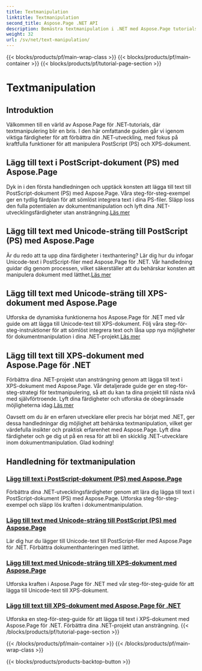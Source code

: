 ```yaml
---
title: Textmanipulation
linktitle: Textmanipulation
second_title: Aspose.Page .NET API
description: Bemästra textmanipulation i .NET med Aspose.Page tutorials. Lär dig att lägga till Unicode-text till PostScript- och XPS-dokument. Öka dina färdigheter i dokumenthantering.
weight: 32
url: /sv/net/text-manipulation/
---
```


{{< blocks/products/pf/main-wrap-class >}}
{{< blocks/products/pf/main-container >}}
{{< blocks/products/pf/tutorial-page-section >}}

# Textmanipulation



## Introduktion

Välkommen till en värld av Aspose.Page för .NET-tutorials, där textmanipulering blir en bris. I den här omfattande guiden går vi igenom viktiga färdigheter för att förbättra din .NET-utveckling, med fokus på kraftfulla funktioner för att manipulera PostScript (PS) och XPS-dokument.

## Lägg till text i PostScript-dokument (PS) med Aspose.Page

 Dyk in i den första handledningen och upptäck konsten att lägga till text till PostScript-dokument (PS) med Aspose.Page. Våra steg-för-steg-exempel ger en tydlig färdplan för att sömlöst integrera text i dina PS-filer. Släpp loss den fulla potentialen av dokumentmanipulation och lyft dina .NET-utvecklingsfärdigheter utan ansträngning.[Läs mer](./add-text-to-postscript-ps-document/)

## Lägg till text med Unicode-sträng till PostScript (PS) med Aspose.Page

Är du redo att ta upp dina färdigheter i texthantering? Lär dig hur du infogar Unicode-text i PostScript-filer med Aspose.Page för .NET. Vår handledning guidar dig genom processen, vilket säkerställer att du behärskar konsten att manipulera dokument med lätthet.[Läs mer](./add-text-with-unicode-string-to-postscript-ps/)

## Lägg till text med Unicode-sträng till XPS-dokument med Aspose.Page

 Utforska de dynamiska funktionerna hos Aspose.Page för .NET med vår guide om att lägga till Unicode-text till XPS-dokument. Följ våra steg-för-steg-instruktioner för att sömlöst integrera text och låsa upp nya möjligheter för dokumentmanipulation i dina .NET-projekt.[Läs mer](./add-text-with-unicode-string-to-xps-document/)

## Lägg till text till XPS-dokument med Aspose.Page för .NET

 Förbättra dina .NET-projekt utan ansträngning genom att lägga till text i XPS-dokument med Aspose.Page. Vår detaljerade guide ger en steg-för-steg-strategi för textmanipulering, så att du kan ta dina projekt till nästa nivå med självförtroende. Lyft dina färdigheter och utforska de obegränsade möjligheterna idag.[Läs mer](./add-text-to-xps-document/)

Oavsett om du är en erfaren utvecklare eller precis har börjat med .NET, ger dessa handledningar dig möjlighet att behärska textmanipulation, vilket ger värdefulla insikter och praktisk erfarenhet med Aspose.Page. Lyft dina färdigheter och ge dig ut på en resa för att bli en skicklig .NET-utvecklare inom dokumentmanipulation. Glad kodning!
## Handledning för textmanipulation
### [Lägg till text i PostScript-dokument (PS) med Aspose.Page](./add-text-to-postscript-ps-document/)
Förbättra dina .NET-utvecklingsfärdigheter genom att lära dig lägga till text i PostScript-dokument (PS) med Aspose.Page. Utforska steg-för-steg-exempel och släpp lös kraften i dokumentmanipulation.
### [Lägg till text med Unicode-sträng till PostScript (PS) med Aspose.Page](./add-text-with-unicode-string-to-postscript-ps/)
Lär dig hur du lägger till Unicode-text till PostScript-filer med Aspose.Page för .NET. Förbättra dokumenthanteringen med lätthet.
### [Lägg till text med Unicode-sträng till XPS-dokument med Aspose.Page](./add-text-with-unicode-string-to-xps-document/)
Utforska kraften i Aspose.Page för .NET med vår steg-för-steg-guide för att lägga till Unicode-text till XPS-dokument.
### [Lägg till text till XPS-dokument med Aspose.Page för .NET](./add-text-to-xps-document/)
Utforska en steg-för-steg-guide för att lägga till text i XPS-dokument med Aspose.Page för .NET. Förbättra dina .NET-projekt utan ansträngning.
{{< /blocks/products/pf/tutorial-page-section >}}

{{< /blocks/products/pf/main-container >}}
{{< /blocks/products/pf/main-wrap-class >}}

{{< blocks/products/products-backtop-button >}}
